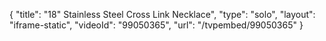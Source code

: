 {
    "title": "18\" Stainless Steel Cross Link Necklace",
    "type": "solo",
    "layout": "iframe-static",
    "videoId": "99050365",
    "url": "\/tvpembed\/99050365"
}